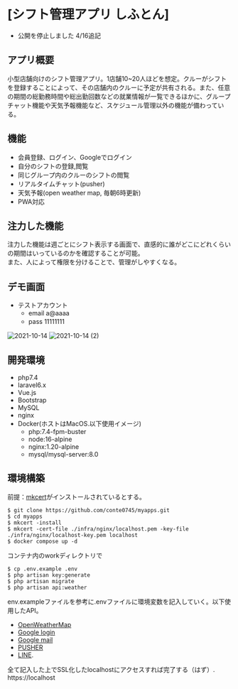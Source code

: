 # [シフト管理アプリ しふとん]
- 公開を停止しました 4/16追記

## アプリ概要 
小型店舗向けのシフト管理アプリ。1店舗10~20人ほどを想定。クルーがシフトを登録することによって、その店舗内のクルーに予定が共有される。また、任意の期間の総勤務時間や総出勤回数などの就業情報が一覧できるほかに、グループチャット機能や天気予報機能など、スケジュール管理以外の機能が備わっている。

## 機能
- 会員登録、ログイン、Googleでログイン
- 自分のシフトの登録,閲覧
- 同じグループ内のクルーのシフトの閲覧
- リアルタイムチャット(pusher)
- 天気予報(open weather map, 毎朝6時更新)
- PWA対応

## 注力した機能
注力した機能は週ごとにシフト表示する画面で、直感的に誰がどこにどれくらいの期間はいっているのかを確認することが可能。  
また、人によって権限を分けることで、管理がしやすくなる。

## デモ画面

- テストアカウント
  - email a@aaaa
  - pass 11111111　

![2021-10-14](https://user-images.githubusercontent.com/77208348/137289189-441327e6-b521-4fdc-b345-7853f7b52688.png)
![2021-10-14 (2)](https://user-images.githubusercontent.com/77208348/137289183-7fac5881-4a23-440c-87b5-340986f47edd.png)

## 開発環境
- php7.4
- laravel6.x
- Vue.js
- Bootstrap
- MySQL
- nginx
- Docker(ホストはMacOS.以下使用イメージ)
  - php:7.4-fpm-buster
  - node:16-alpine
  - nginx:1.20-alpine
  - mysql/mysql-server:8.0

## 環境構築
前提：[mkcert](https://github.com/FiloSottile/mkcert)がインストールされているとする。  
```
$ git clone https://github.com/conte0745/myapps.git
$ cd myapps
$ mkcert -install
$ mkcert -cert-file ./infra/nginx/localhost.pem -key-file ./infra/nginx/localhost-key.pem localhost
$ docker compose up -d
```
コンテナ内のworkディレクトリで
```
$ cp .env.example .env
$ php artisan key:generate
$ php artisan migrate
$ php artisan api:weather 
```
env.exampleファイルを参考に.envファイルに環境変数を記入していく。以下使用したAPI。  
- [OpenWeatherMap](https://openweathermap.org/forecast5)
- [Google login](https://developers.google.com/identity/sign-in/web/sign-in?authuser=1)
- [Google mail](https://support.google.com/mail/answer/7126229?hl=ja)
- [PUSHER](https://pusher.com)
- [LINE](https://notify-bot.line.me/). 

全て記入した上でSSL化したlocalhostにアクセスすれば完了する（はず）.   
https://localhost
